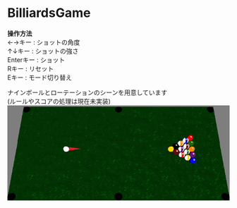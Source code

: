# BilliardsGame

**操作方法**  
←→キー    : ショットの角度  
↑↓キー    : ショットの強さ  
Enterキー : ショット  
Rキー     : リセット  
Eキー     : モード切り替え  
  
ナインボールとローテーションのシーンを用意しています  
(ルールやスコアの処理は現在未実装)  
![Alt text](/exefile/playdemo.gif "demo")
